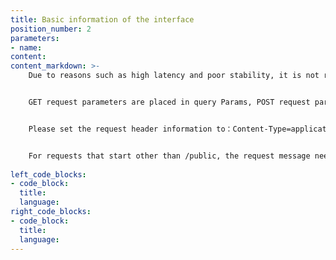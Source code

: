 ```yaml
---
title: Basic information of the interface
position_number: 2
parameters:
- name:
content:
content_markdown: >-
    Due to reasons such as high latency and poor stability, it is not recommended to access the API through a proxy.


    GET request parameters are placed in query Params, POST request parameters are placed in request body


    Please set the request header information to：Content-Type=application/json or application/x-www-form-urlencoded


    For requests that start other than /public, the request message needs to be signed
    
left_code_blocks:
- code_block:
  title:
  language:
right_code_blocks:
- code_block:
  title:
  language:
---
```



